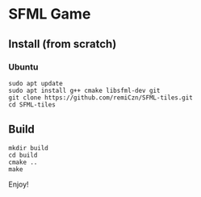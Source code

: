 # SFML Game

## Install (from scratch)

### Ubuntu
```
sudo apt update
sudo apt install g++ cmake libsfml-dev git
git clone https://github.com/remiCzn/SFML-tiles.git
cd SFML-tiles
```

## Build

```
mkdir build
cd build
cmake ..
make
```

Enjoy!
